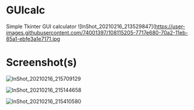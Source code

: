 # GUIcalc
Simple Tkinter GUI calculator
![InShot_20210216_213529847](https://user-images.githubusercontent.com/74001397/108115205-7717e680-70a2-11eb-85a1-ebfe3a1e7171.jpg

# Screenshot(s)

![InShot_20210216_215709129](https://user-images.githubusercontent.com/74001397/108115424-c8c07100-70a2-11eb-8ee1-15458ea96eda.jpg)

![InShot_20210216_215144658](https://user-images.githubusercontent.com/74001397/108115515-e5f53f80-70a2-11eb-95e6-595699370250.jpg)

![InShot_20210216_215410580](https://user-images.githubusercontent.com/74001397/108115434-cb22cb00-70a2-11eb-86a7-abfb68a113dc.jpg)

